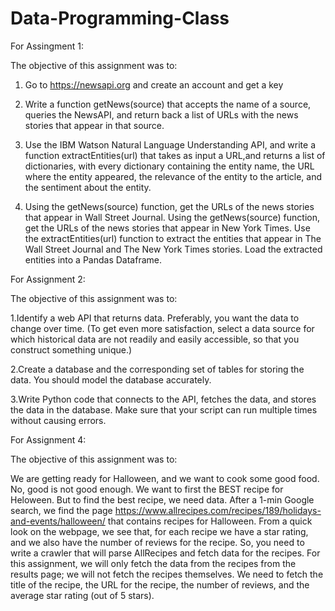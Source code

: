 # Data-Programming-Class

For Assingment 1:

The objective of this assignment was to:
1. Go to https://newsapi.org and create an account and get a key

2. Write a function getNews(source) that accepts the name of a source, queries the NewsAPI, 
and return back a list of URLs with the news stories that appear in that source. 

3. Use the IBM Watson Natural Language Understanding API, and write a function extractEntities(url) that takes as input a URL,and returns a list of dictionaries, with every dictionary containing the entity name, the URL where the entity appeared, 
the relevance of the entity to the article, and the sentiment about the entity. 

4. Using the getNews(source) function, get the URLs of the news stories that appear in Wall Street Journal.
Using the getNews(source) function, get the URLs of the news stories that appear in New York Times.
Use the extractEntities(url) function to extract the entities that appear in The Wall Street Journal
and The New York Times stories. Load the extracted entities into a Pandas Dataframe. 

For Assignment 2:

The objective of this assignment was to:

1.Identify a web API that returns data. 
Preferably, you want the data to change over time. (To get even more satisfaction, 
select a data source for which historical data are not readily and easily accessible, so that you construct something unique.)

2.Create a database and the corresponding set of tables for storing the data.
You should model the database accurately.

3.Write Python code that connects to the API, fetches the data, and stores the data in the database.
Make sure that your script can run multiple times without causing errors.

For Assignment 4:

The objective of this assignment was to:

We are getting ready for Halloween, and we want to cook some good food. No, good is not good enough.
We want to first the BEST recipe for Heloween. But to find the best recipe, we need data.
After a 1-min Google search, we find the page https://www.allrecipes.com/recipes/189/holidays-and-events/halloween/ 
that contains recipes for Halloween. From a quick look on the webpage, we see that,
for each recipe we have a star rating, and we also have the number of reviews for the recipe.
So, you need to write a crawler that will parse AllRecipes and fetch data for the recipes. 
For this assignment, we will only fetch the data from the recipes from the results page; 
we will not fetch the recipes themselves. We need to fetch the title of the recipe, the URL for the recipe,
the number of reviews, and the average star rating (out of 5 stars).
